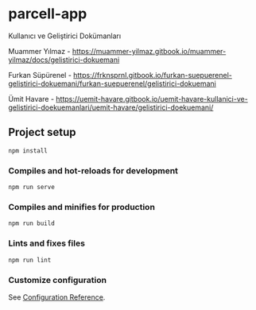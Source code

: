 # parcell-app

Kullanıcı ve Geliştirici Dokümanları

Muammer Yılmaz - https://muammer-yilmaz.gitbook.io/muammer-yilmaz/docs/gelistirici-dokuemani

Furkan Süpürenel - https://frknsprnl.gitbook.io/furkan-suepuerenel-gelistirici-dokuemani/furkan-suepuerenel/gelistirici-dokuemani

Ümit Havare - https://uemit-havare.gitbook.io/uemit-havare-kullanici-ve-gelistirici-doekuemanlari/uemit-havare/gelistirici-doekuemani/

## Project setup
```
npm install
```

### Compiles and hot-reloads for development
```
npm run serve
```

### Compiles and minifies for production
```
npm run build
```

### Lints and fixes files
```
npm run lint
```

### Customize configuration
See [Configuration Reference](https://cli.vuejs.org/config/).
